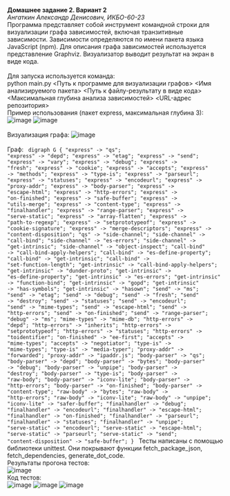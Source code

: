 <b>Домашнее задание 2. Вариант 2</b><br>
<i>Ангаткин Александр Денисович, ИКБО-60-23</i><br>
Программа представляет собой инструмент командной строки для визуализации графа
зависимостей, включая транзитивные зависимости. Зависимости определяются по имени пакета языка JavaScript (npm). Для
описания графа зависимостей используется представление Graphviz.
Визуализатор выводит результат на экран в виде кода.
<br><br>
Для запуска используется команда:<br>
python main.py <Путь к программе для визуализации графов> <Имя анализируемого пакета> <Путь к файлу-результату в виде кода> <Максимальная глубина анализа зависимостей> <URL-адрес репозитория>
<br>Пример использования (пакет express, максимальная глубина 3):<br>
![image](https://github.com/user-attachments/assets/124f8e55-8b81-4999-b444-9b6fa24b9d3a)
![image](https://github.com/user-attachments/assets/ceb93d07-7e3a-4d85-8a5d-b4575eb04d38)
<br><br>Визуализация графа:
![image](https://github.com/user-attachments/assets/a5d8f99b-cdce-4017-bdc8-33b7ed6c2eae)
<br><br>Граф:
<code>
digraph G {
  "express" -> "qs";
  "express" -> "depd";
  "express" -> "etag";
  "express" -> "send";
  "express" -> "vary";
  "express" -> "debug";
  "express" -> "fresh";
  "express" -> "cookie";
  "express" -> "accepts";
  "express" -> "methods";
  "express" -> "type-is";
  "express" -> "parseurl";
  "express" -> "statuses";
  "express" -> "encodeurl";
  "express" -> "proxy-addr";
  "express" -> "body-parser";
  "express" -> "escape-html";
  "express" -> "http-errors";
  "express" -> "on-finished";
  "express" -> "safe-buffer";
  "express" -> "utils-merge";
  "express" -> "content-type";
  "express" -> "finalhandler";
  "express" -> "range-parser";
  "express" -> "serve-static";
  "express" -> "array-flatten";
  "express" -> "path-to-regexp";
  "express" -> "setprototypeof";
  "express" -> "cookie-signature";
  "express" -> "merge-descriptors";
  "express" -> "content-disposition";
  "qs" -> "side-channel";
  "side-channel" -> "call-bind";
  "side-channel" -> "es-errors";
  "side-channel" -> "get-intrinsic";
  "side-channel" -> "object-inspect";
  "call-bind" -> "call-bind-apply-helpers";
  "call-bind" -> "es-define-property";
  "call-bind" -> "get-intrinsic";
  "call-bind" -> "set-function-length";
  "get-intrinsic" -> "call-bind-apply-helpers";
  "get-intrinsic" -> "dunder-proto";
  "get-intrinsic" -> "es-define-property";
  "get-intrinsic" -> "es-errors";
  "get-intrinsic" -> "function-bind";
  "get-intrinsic" -> "gopd";
  "get-intrinsic" -> "has-symbols";
  "get-intrinsic" -> "hasown";
  "send" -> "ms";
  "send" -> "etag";
  "send" -> "debug";
  "send" -> "fresh";
  "send" -> "destroy";
  "send" -> "statuses";
  "send" -> "encodeurl";
  "send" -> "mime-types";
  "send" -> "escape-html";
  "send" -> "http-errors";
  "send" -> "on-finished";
  "send" -> "range-parser";
  "debug" -> "ms";
  "mime-types" -> "mime-db";
  "http-errors" -> "depd";
  "http-errors" -> "inherits";
  "http-errors" -> "setprototypeof";
  "http-errors" -> "statuses";
  "http-errors" -> "toidentifier";
  "on-finished" -> "ee-first";
  "accepts" -> "mime-types";
  "accepts" -> "negotiator";
  "type-is" -> "mime-types";
  "type-is" -> "media-typer";
  "proxy-addr" -> "forwarded";
  "proxy-addr" -> "ipaddr.js";
  "body-parser" -> "qs";
  "body-parser" -> "depd";
  "body-parser" -> "bytes";
  "body-parser" -> "debug";
  "body-parser" -> "unpipe";
  "body-parser" -> "destroy";
  "body-parser" -> "type-is";
  "body-parser" -> "raw-body";
  "body-parser" -> "iconv-lite";
  "body-parser" -> "http-errors";
  "body-parser" -> "on-finished";
  "body-parser" -> "content-type";
  "raw-body" -> "bytes";
  "raw-body" -> "http-errors";
  "raw-body" -> "iconv-lite";
  "raw-body" -> "unpipe";
  "iconv-lite" -> "safer-buffer";
  "finalhandler" -> "debug";
  "finalhandler" -> "encodeurl";
  "finalhandler" -> "escape-html";
  "finalhandler" -> "on-finished";
  "finalhandler" -> "parseurl";
  "finalhandler" -> "statuses";
  "finalhandler" -> "unpipe";
  "serve-static" -> "encodeurl";
  "serve-static" -> "escape-html";
  "serve-static" -> "parseurl";
  "serve-static" -> "send";
  "content-disposition" -> "safe-buffer";
}
</code>
Тесты написаны с помощью библиотеки unittest. Они покрывают функции fetch_package_json, fetch_dependencies, generate_dot_code.
<br>Результаты прогона тестов:<br>
![image](https://github.com/user-attachments/assets/b3d8bbdd-a595-4793-a560-7f61a1d2d19b)
<br>Код тестов:<br>
![image](https://github.com/user-attachments/assets/2cd44dca-a1c9-4dca-920d-766a16a85a4d)
![image](https://github.com/user-attachments/assets/1d20019f-f2dd-43b0-be20-44f5d01de914)
![image](https://github.com/user-attachments/assets/1c012f21-0d8b-4e4a-af74-4fd23452b10d)
